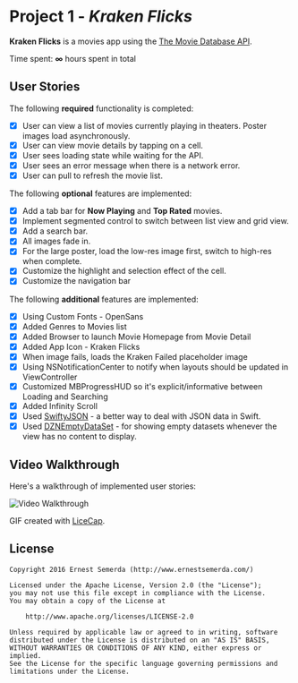 # Project 1 - *Kraken Flicks*

**Kraken Flicks** is a movies app using the [The Movie Database API](http://docs.themoviedb.apiary.io/#).

Time spent: **∞** hours spent in total

## User Stories

The following **required** functionality is completed:

- [x] User can view a list of movies currently playing in theaters. Poster images load asynchronously.
- [x] User can view movie details by tapping on a cell.
- [x] User sees loading state while waiting for the API.
- [x] User sees an error message when there is a network error.
- [x] User can pull to refresh the movie list.

The following **optional** features are implemented:

- [x] Add a tab bar for **Now Playing** and **Top Rated** movies.
- [x] Implement segmented control to switch between list view and grid view.
- [x] Add a search bar.
- [x] All images fade in.
- [x] For the large poster, load the low-res image first, switch to high-res when complete.
- [x] Customize the highlight and selection effect of the cell.
- [x] Customize the navigation bar

The following **additional** features are implemented:

- [x] Using Custom Fonts - OpenSans
- [x] Added Genres to Movies list
- [x] Added Browser to launch Movie Homepage from Movie Detail
- [x] Added App Icon - Kraken Flicks
- [x] When image fails, loads the Kraken Failed placeholder image
- [x] Using NSNotificationCenter to notify when layouts should be updated in ViewController
- [x] Customized MBProgressHUD so it's explicit/informative between Loading and Searching
- [x] Added Infinity Scroll
- [x] Used [SwiftyJSON](https://github.com/SwiftyJSON/SwiftyJSON) - a better way to deal with JSON data in Swift.
- [x] Used [DZNEmptyDataSet](https://github.com/dzenbot/DZNEmptyDataSet) - for showing empty datasets whenever the view has no content to display.

## Video Walkthrough

Here's a walkthrough of implemented user stories:

<img src='https://github.com/semerda/CodePath-Flicks/blob/master/Assets/flicks-anim-v1.gif' title='Video Walkthrough' width='' alt='Video Walkthrough' />

GIF created with [LiceCap](http://www.cockos.com/licecap/).

## License

    Copyright 2016 Ernest Semerda (http://www.ernestsemerda.com/)

    Licensed under the Apache License, Version 2.0 (the "License");
    you may not use this file except in compliance with the License.
    You may obtain a copy of the License at

        http://www.apache.org/licenses/LICENSE-2.0

    Unless required by applicable law or agreed to in writing, software
    distributed under the License is distributed on an "AS IS" BASIS,
    WITHOUT WARRANTIES OR CONDITIONS OF ANY KIND, either express or implied.
    See the License for the specific language governing permissions and
    limitations under the License.